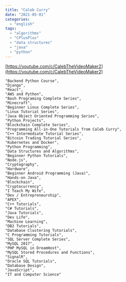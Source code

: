 ```yaml
---
title: "Caleb Curry"
date: "2021-05-01"
categories:
  - "english"
tags:
  - "algorithms"
  - "CPlusPlus"
  - "data structures"
  - "java"
  - "python"
---
```


[https://youtube.com/c/CalebTheVideoMaker2](https://youtube.com/c/CalebTheVideoMaker2)

    "Backend Python Course",
    "Django",
    "React",
    "AWS and Python",
    "Bash Programing Complete Series",
    "Minecraft",
    "Beginner Linux Complete Series",
    "Linux Tutorial Series",
    "Java Object Oriented Programming Series",
    "Python Projects",
    "Blockchain Complete Series",
    "Programming All-in-One Tutorials from Caleb Curry",
    "C++ Intermediate Tutorial Series",
    "Bitcoin Trading Tutorial Series",
    "Kubernetes and Docker",
    "Python Programming",
    "Data Structures and Algorithms",
    "Beginner Python Tutorials",
    "Node.js",
    "Cryptography",
    "Hardware",
    "Beginner Android Programming (Java)",
    "Hands-on Java",
    "Blockchain",
    "Cryptocurrency",
    "I Teach My Wife",
    "Dev / Entrepreneurship",
    "APEX",
    "C++ Tutorials",
    "C# Tutorials",
    "Java Tutorials",
    "Dev Life",
    "Machine Learning",
    "DB2 Tutorials",
    "Database Clustering Tutorials",
    "C Programming Tutorials",
    "SQL Server Complete Series",
    "MySQL 2017",
    "PHP MySQL in DreamHost",
    "MySQL Stored Procedures and Functions",
    "SignalR",
    "Oracle SQL Tutorials",
    "Database Design",
    "JavaScript",
    "IT and Computer Science"